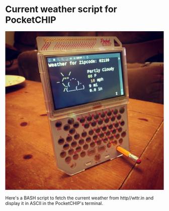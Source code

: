 # Current weather script for PocketCHIP

![alt tag](image.jpg)

Here's a BASH script to fetch the current weather from http//wttr.in and display it in ASCII in the PocketCHIP's terminal.
